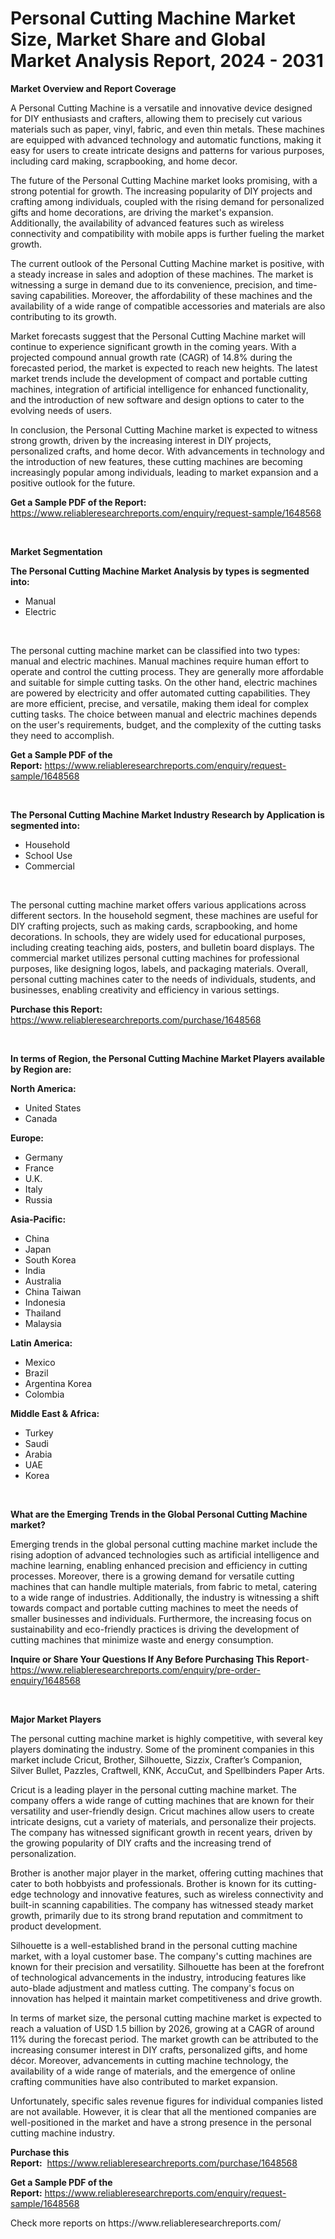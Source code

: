<p><h1>Personal Cutting Machine Market Size, Market Share and Global Market Analysis Report, 2024 - 2031</h1></p><p><strong>Market Overview and Report Coverage</strong></p>
<p><p>A Personal Cutting Machine is a versatile and innovative device designed for DIY enthusiasts and crafters, allowing them to precisely cut various materials such as paper, vinyl, fabric, and even thin metals. These machines are equipped with advanced technology and automatic functions, making it easy for users to create intricate designs and patterns for various purposes, including card making, scrapbooking, and home decor.</p><p>The future of the Personal Cutting Machine market looks promising, with a strong potential for growth. The increasing popularity of DIY projects and crafting among individuals, coupled with the rising demand for personalized gifts and home decorations, are driving the market's expansion. Additionally, the availability of advanced features such as wireless connectivity and compatibility with mobile apps is further fueling the market growth.</p><p>The current outlook of the Personal Cutting Machine market is positive, with a steady increase in sales and adoption of these machines. The market is witnessing a surge in demand due to its convenience, precision, and time-saving capabilities. Moreover, the affordability of these machines and the availability of a wide range of compatible accessories and materials are also contributing to its growth.</p><p>Market forecasts suggest that the Personal Cutting Machine market will continue to experience significant growth in the coming years. With a projected compound annual growth rate (CAGR) of 14.8% during the forecasted period, the market is expected to reach new heights. The latest market trends include the development of compact and portable cutting machines, integration of artificial intelligence for enhanced functionality, and the introduction of new software and design options to cater to the evolving needs of users.</p><p>In conclusion, the Personal Cutting Machine market is expected to witness strong growth, driven by the increasing interest in DIY projects, personalized crafts, and home decor. With advancements in technology and the introduction of new features, these cutting machines are becoming increasingly popular among individuals, leading to market expansion and a positive outlook for the future.</p></p>
<p><strong>Get a Sample PDF of the Report:</strong> <a href="https://www.reliableresearchreports.com/enquiry/request-sample/1648568">https://www.reliableresearchreports.com/enquiry/request-sample/1648568</a></p>
<p>&nbsp;</p>
<p><strong>Market Segmentation</strong></p>
<p><strong>The Personal Cutting Machine Market Analysis by types is segmented into:</strong></p>
<p><ul><li>Manual</li><li>Electric</li></ul></p>
<p>&nbsp;</p>
<p><p>The personal cutting machine market can be classified into two types: manual and electric machines. Manual machines require human effort to operate and control the cutting process. They are generally more affordable and suitable for simple cutting tasks. On the other hand, electric machines are powered by electricity and offer automated cutting capabilities. They are more efficient, precise, and versatile, making them ideal for complex cutting tasks. The choice between manual and electric machines depends on the user's requirements, budget, and the complexity of the cutting tasks they need to accomplish.</p></p>
<p><strong>Get a Sample PDF of the Report:</strong>&nbsp;<a href="https://www.reliableresearchreports.com/enquiry/request-sample/1648568">https://www.reliableresearchreports.com/enquiry/request-sample/1648568</a></p>
<p>&nbsp;</p>
<p><strong>The Personal Cutting Machine Market Industry Research by Application is segmented into:</strong></p>
<p><ul><li>Household</li><li>School Use</li><li>Commercial</li></ul></p>
<p>&nbsp;</p>
<p><p>The personal cutting machine market offers various applications across different sectors. In the household segment, these machines are useful for DIY crafting projects, such as making cards, scrapbooking, and home decorations. In schools, they are widely used for educational purposes, including creating teaching aids, posters, and bulletin board displays. The commercial market utilizes personal cutting machines for professional purposes, like designing logos, labels, and packaging materials. Overall, personal cutting machines cater to the needs of individuals, students, and businesses, enabling creativity and efficiency in various settings.</p></p>
<p><strong>Purchase this Report:</strong>&nbsp; <a href="https://www.reliableresearchreports.com/purchase/1648568">https://www.reliableresearchreports.com/purchase/1648568</a></p>
<p>&nbsp;</p>
<p><strong>In terms of Region, the Personal Cutting Machine Market Players available by Region are:</strong></p>
<p>
    <p> <strong> North America: </strong>
        <ul>
            <li>United States</li>
            <li>Canada</li>
        </ul>
        </p> 
    <p> <strong> Europe: </strong>
        <ul>
            <li>Germany</li>
            <li>France</li>
            <li>U.K.</li>
            <li>Italy</li>
            <li>Russia</li>
        </ul>
        </p> 
    <p> <strong> Asia-Pacific: </strong>
        <ul>
            <li>China</li>
            <li>Japan</li>
            <li>South Korea</li>
            <li>India</li>
            <li>Australia</li>
            <li>China Taiwan</li>
            <li>Indonesia</li>
            <li>Thailand</li>
            <li>Malaysia</li>
        </ul>
        </p> 
    <p> <strong> Latin America: </strong>
        <ul>
            <li>Mexico</li>
            <li>Brazil</li>
            <li>Argentina Korea</li>
            <li>Colombia</li>
        </ul>
        </p> 
    <p> <strong> Middle East & Africa: </strong>
        <ul>
            <li>Turkey</li>
            <li>Saudi</li>
            <li>Arabia</li>
            <li>UAE</li>
            <li>Korea</li>
        </ul>
    </p>
    </p>
<p>&nbsp;</p>
<p><strong>What are the Emerging Trends in the Global Personal Cutting Machine market?</strong></p>
<p><p>Emerging trends in the global personal cutting machine market include the rising adoption of advanced technologies such as artificial intelligence and machine learning, enabling enhanced precision and efficiency in cutting processes. Moreover, there is a growing demand for versatile cutting machines that can handle multiple materials, from fabric to metal, catering to a wide range of industries. Additionally, the industry is witnessing a shift towards compact and portable cutting machines to meet the needs of smaller businesses and individuals. Furthermore, the increasing focus on sustainability and eco-friendly practices is driving the development of cutting machines that minimize waste and energy consumption.</p></p>
<p><strong>Inquire or Share Your Questions If Any Before Purchasing This Report</strong>- <a href="https://www.reliableresearchreports.com/enquiry/pre-order-enquiry/1648568">https://www.reliableresearchreports.com/enquiry/pre-order-enquiry/1648568</a></p>
<p>&nbsp;</p>
<p><strong>Major Market Players</strong></p>
<p><p>The personal cutting machine market is highly competitive, with several key players dominating the industry. Some of the prominent companies in this market include Cricut, Brother, Silhouette, Sizzix, Crafter’s Companion, Silver Bullet, Pazzles, Craftwell, KNK, AccuCut, and Spellbinders Paper Arts.</p><p>Cricut is a leading player in the personal cutting machine market. The company offers a wide range of cutting machines that are known for their versatility and user-friendly design. Cricut machines allow users to create intricate designs, cut a variety of materials, and personalize their projects. The company has witnessed significant growth in recent years, driven by the growing popularity of DIY crafts and the increasing trend of personalization.</p><p>Brother is another major player in the market, offering cutting machines that cater to both hobbyists and professionals. Brother is known for its cutting-edge technology and innovative features, such as wireless connectivity and built-in scanning capabilities. The company has witnessed steady market growth, primarily due to its strong brand reputation and commitment to product development.</p><p>Silhouette is a well-established brand in the personal cutting machine market, with a loyal customer base. The company's cutting machines are known for their precision and versatility. Silhouette has been at the forefront of technological advancements in the industry, introducing features like auto-blade adjustment and matless cutting. The company's focus on innovation has helped it maintain market competitiveness and drive growth.</p><p>In terms of market size, the personal cutting machine market is expected to reach a valuation of USD 1.5 billion by 2026, growing at a CAGR of around 11% during the forecast period. The market growth can be attributed to the increasing consumer interest in DIY crafts, personalized gifts, and home décor. Moreover, advancements in cutting machine technology, the availability of a wide range of materials, and the emergence of online crafting communities have also contributed to market expansion.</p><p>Unfortunately, specific sales revenue figures for individual companies listed are not available. However, it is clear that all the mentioned companies are well-positioned in the market and have a strong presence in the personal cutting machine industry.</p></p>
<p><strong>Purchase this Report:</strong>&nbsp;&nbsp;<a href="https://www.reliableresearchreports.com/purchase/1648568">https://www.reliableresearchreports.com/purchase/1648568</a></p>
<p></p>
<p><strong>Get a Sample PDF of the Report:</strong>&nbsp;<a href="https://www.reliableresearchreports.com/enquiry/request-sample/1648568">https://www.reliableresearchreports.com/enquiry/request-sample/1648568</a></p>
<p>Check more reports on https://www.reliableresearchreports.com/</p>